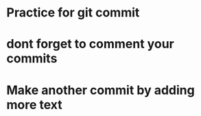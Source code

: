 # Practice for git commit

# dont forget to comment your commits

# Make another commit by adding more text


